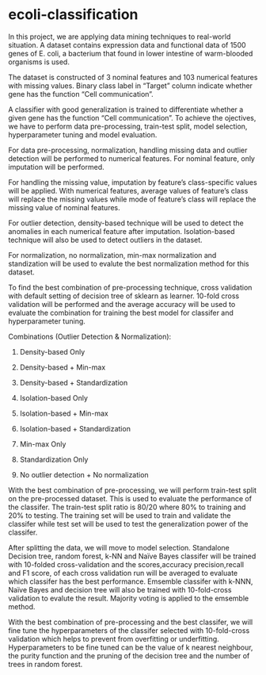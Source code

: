 # ecoli-classification

In this project, we are applying data mining techniques to real-world situation. A dataset contains expression data and functional data of 1500 genes of E. coli, a bacterium that found in lower intestine of warm-blooded organisms is used.

The dataset is constructed of 3 nominal features and 103 numerical features with missing values. Binary class label in “Target” column indicate whether gene has the function “Cell communication”.

A classifier with good generalization is trained to differentiate whether a given gene has the function “Cell communication”.
To achieve the ojectives, we have to perform data pre-processing, train-test split, model selection, hyperparameter tuning and model evaluation.

For data pre-processing, normalization, handling missing data and outlier detection will be performed to numerical features. For nominal feature, only imputation will be performed.

For handling the missing value, imputation by feature’s class-specific values will be applied. With numerical features, average values of feature’s class will replace the missing values while mode of feature’s class will replace the missing value of nominal features.

For outlier detection, density-based technique will be used to detect the anomalies in each numerical feature after imputation. Isolation-based technique will also be used to detect outliers in the dataset.

For normalization, no normalization, min-max normalization and standization will be used to evalute the best normalization method for this dataset.

To find the best combination of pre-processing technique, cross validation with default setting of decision tree of sklearn as learner. 10-fold cross validation will be performed and the average accuracy will be used to evaluate the combination for training the best model for classifer and hyperparameter tuning.

Combinations (Outlier Detection & Normalization):

1) Density-based Only

2) Density-based + Min-max

3) Density-based + Standardization

4) Isolation-based Only

5) Isolation-based + Min-max

6) Isolation-based + Standardization

7) Min-max Only

8) Standardization Only

9) No outlier detection + No normalization


With the best combination of pre-processing, we will perform train-test split on the pre-processed dataset. This is used to evaluate the performance of the classifer. The train-test split ratio is 80/20 where 80% to training and 20% to testing. The training set will be used to train and validate the classifer while test set will be used to test the generalization power of the classifer.

After splitting the data, we will move to model selection. Standalone Decision tree, random forest, k-NN and Naïve Bayes classifer will be trained with 10-folded cross-validation and the scores,accuracy precision,recall and F1 score, of each cross validation run will be averaged to evaluate which classifer has the best performance. Emsemble classifer with k-NNN, Naïve Bayes and decision tree will also be trained with 10-fold-cross validation to evalute the result. Majority voting is applied to the emsemble method.

With the best combination of pre-processing and the best classifer, we will fine tune the hyperparameters of the classifer selected with 10-fold-cross validation which helps to prevent from overfitting or underfitting. Hyperparameters to be fine tuned can be the value of k nearest neighbour, the purity function and the pruning of the decision tree and the number of trees in random forest.
